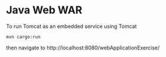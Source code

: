 
# Java Web WAR

To run Tomcat as an embedded service using Tomcat

```
mvn cargo:run
```

then navigate to http://localhost:8080/webApplicationExercise/






